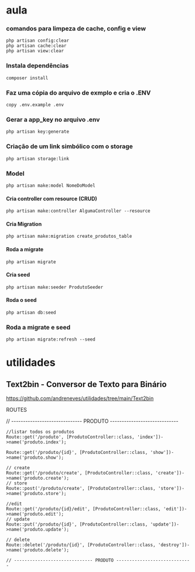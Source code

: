 # aula

### comandos para limpeza de cache, config e view
```
php artisan config:clear
php artisan cache:clear
php artisan view:clear
```

### Instala dependências
```
composer install
```

### Faz uma cópia do arquivo de exmplo e cria o .ENV
```
copy .env.example .env
```

### Gerar a app_key no arquivo .env
```
php artisan key:generate
```

### Criação de um link simbólico com o storage
```
php artisan storage:link
```


### Model
```
php artisan make:model NomeDoModel
```

#### Cria controller com resource (CRUD)
```
php artisan make:controller AlgumaController --resource
```

#### Cria Migration
```
php artisan make:migration create_produtos_table
```

#### Roda a migrate
```
php artisan migrate
```

#### Cria seed 
```
php artisan make:seeder ProdutoSeeder
```

#### Roda o seed
```
php artisan db:seed
```

### Roda a migrate e seed
```
php artisan migrate:refresh --seed
```








# utilidades

## Text2bin - Conversor de Texto para Binário
https://github.com/andreneves/utilidades/tree/main/Text2bin



ROUTES

// ------------------------------ PRODUTO -----------------------------
```
//listar todos os produtos
Route::get('/produto', [ProdutoController::class, 'index'])->name('produto.index');

Route::get('/produto/{id}', [ProdutoController::class, 'show'])->name('produto.show');

// create
Route::get('/produto/create', [ProdutoController::class, 'create'])->name('produto.create');
// store
Route::post('/produto/create', [ProdutoController::class, 'store'])->name('produto.store');

//edit
Route::get('/produto/{id}/edit', [ProdutoController::class, 'edit'])->name('produto.edit');
// update
Route::put('/produto/{id}', [ProdutoController::class, 'update'])->name('produto.update');

// delete
Route::delete('/produto/{id}', [ProdutoController::class, 'destroy'])->name('produto.delete');

// ------------------------------ PRODUTO -----------------------------
```